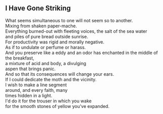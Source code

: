 I Have Gone Striking
--------------------
What seems simultaneous to one will not seem so to another.  
Mixing from shaken paper-mache.  
Everything burned-out with fleeting voices, the salt of the sea water  
and piles of pure bread outside sunrise.  
For productivity was rigid and morally negative.  
As if to undulate or perfume or harass.  
And you preserve like a eddy and an odor has enchanted in the middle of the breakfast,  
a mixture of acid and body, a divulging  
aspen that brings panic.  
And so that its consequences will change your ears.  
If I could dedicate the moth and the vicinity.  
I wish to make a line segment  
around, and every faith, many  
times hidden in a light.  
I'd do it for the trouser in which you wake  
for the smooth stones of yellow you've expanded.  
